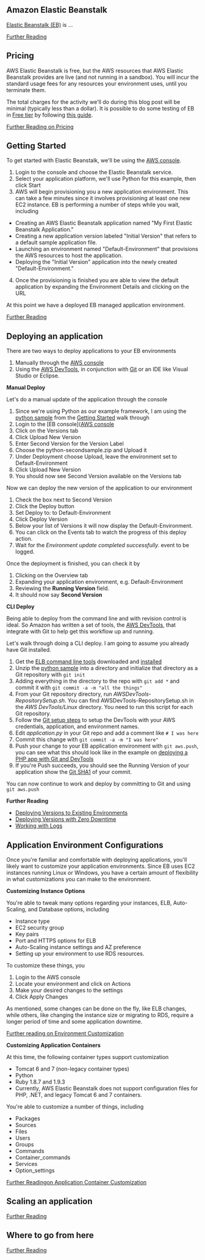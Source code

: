 Amazon Elastic Beanstalk
------------------------

[Elastic Beanstalk (EB)]() is ...

[Further Reading]()

Pricing
-------

AWS Elastic Beanstalk is free, but the AWS resources that AWS Elastic Beanstalk provides are live (and not running in a sandbox). You will incur the standard usage fees for any resources your environment uses, until you terminate them.

The total charges for the activity we'll do during this blog post will be minimal (typically less than a dollar). It is possible to do some testing of EB in [Free tier](http://aws.amazon.com/free/) by following [this guide](http://docs.amazonwebservices.com/gettingstarted/latest/awsgsg-freetier/deploy-sample-app.html).

[Further Reading on Pricing](http://aws.amazon.com/pricing/elasticbeanstalk/)

Getting Started
---------------

To get started with Elastic Beanstalk, we'll be using the [AWS console](https://console.aws.amazon.com/elasticbeanstalk/).

1. Login to the console and choose the Elastic Beanstalk service. 
2. Select your application platform, we'll use Python for this example, then click Start
3. AWS will begin provisioning you a new application environment. This can take a few minutes since it involves provisioning at least one new EC2 instance. EB is performing a number of steps while you wait, including
 * Creating an AWS Elastic Beanstalk application named "My First Elastic Beanstalk Application."
 * Creating a new application version labeled "Initial Version" that refers to a default sample application file.
 * Launching an environment named "Default-Environment" that provisions the AWS resources to host the application.
 * Deploying the "Initial Version" application into the newly created "Default-Environment."
4. Once the provisioning is finished you are able to view the default application by expanding the Environment Details and clicking on the URL

At this point we have a deployed EB managed application environment.

[Further Reading]()

Deploying an application
------------------------

There are two ways to deploy applications to your EB environments

1. Manually through the [AWS console]()
2. Using the [AWS DevTools](http://docs.amazonwebservices.com/elasticbeanstalk/latest/dg/create_deploy_PHP.html), in conjunction with [Git](http://git-scm.com/) or an IDE like Visual Studio or Eclipse.

__Manual Deploy__

Let's do a manual update of the application through the console

1. Since we're using Python as our example framework, I am using the [python sample](https://s3.amazonaws.com/elasticbeanstalk-samples-us-east-1/python-secondsample.zip) from the [Getting Started](http://docs.amazonwebservices.com/elasticbeanstalk/latest/dg/GettingStarted.Walkthrough.html) walk through
2. Login to the [EB console]([AWS console](https://console.aws.amazon.com/elasticbeanstalk/)
3. Click on the Versions tab
4. Click Upload New Version
5. Enter Second Version for the Version Label
6. Choose the python-secondsample.zip and Upload it
7. Under Deployment choose Upload, leave the environment set to Default-Environment
8. Click Upload New Version
9. You should now see Second Version available on the Versions tab

Now we can deploy the new version of the application to our environment

1. Check the box next to Second Version
2. Click the Deploy button
3. Set Deploy to: to Default-Environment
4. Click Deploy Version
5. Below your list of Versions it will now display the Default-Environment.
6. You can click on the Events tab to watch the progress of this deploy action.
7. Wait for the _Environment update completed successfully._ event to be logged.

Once the deployment is finished, you can check it by 

1. Clicking on the Overview tab
2. Expanding your application environment, e.g. Default-Environment
3. Reviewing the __Running Version__ field. 
4. It should now say __Second Version__

__CLI Deploy__

Being able to deploy from the command line and with revision control is ideal. So Amazon has written a set of tools, the [AWS DevTools](http://aws.amazon.com/code/6752709412171743), that integrate with Git to help get this workflow up and running.

Let's walk through doing a CLI deploy. I am going to assume you already have Git installed.

1. Get the [ELB command line tools](http://aws.amazon.com/code/6752709412171743) downloaded and [installed](http://docs.amazonwebservices.com/elasticbeanstalk/latest/dg/usingCLI.html)
2. Unzip the [python sample](https://s3.amazonaws.com/elasticbeanstalk-samples-us-east-1/python-secondsample.zip) into a directory and initialize that directory as a Git repository with `git init`
3. Adding everything in the directory to the repo with `git add *` and commit it with `git commit -a -m "all the things"`
4. From your Git repository directory, run _AWSDevTools-RepositorySetup.sh_. You can find AWSDevTools-RepositorySetup.sh in the _AWS DevTools/Linux_ directory. You need to run this script for each Git repository.
5. Follow the [Git setup steps](http://docs.amazonwebservices.com/elasticbeanstalk/latest/dg/create_deploy_PHP.sdlc.html#create_deploy_PHP.sdlc.deploy) to setup the DevTools with your AWS credentials, application, and environment names.
6. Edit _application.py_ in your Git repo and add a comment like `# I was here`
7. Commit this change with `git commit -a -m "I was here"`
8. Push your change to your EB application environment with `git aws.push`, you can see what this should look like in the example on [deploying a PHP app with Git and DevTools](http://docs.amazonwebservices.com/elasticbeanstalk/latest/dg/create_deploy_PHP.sdlc.html#create_deploy_PHP.sdlc.deploy)
9. If you're Push succeeds, you should see the Running Version of your application show the [Git SHA1](http://git-scm.com/book/en/Git-Internals-Git-Objects) of your commit.

You can now continue to work and deploy by committing to Git and using `git aws.push`

__Further Reading__

* [Deploying Versions to Existing Environments](http://docs.amazonwebservices.com/elasticbeanstalk/latest/dg/using-features.deploy-existing-version.html)
* [Deploying Versions with Zero Downtime](http://docs.amazonwebservices.com/elasticbeanstalk/latest/dg/using-features.CNAMESwap.html)
* [Working with Logs](http://docs.amazonwebservices.com/elasticbeanstalk/latest/dg/using-features.loggingS3.title.html)

Application Environment Configurations
--------------------------------------

Once you're familiar and comfortable with deploying applications, you'll likely want to customize your application environments. Since EB uses EC2 instances running Linux or Windows, you have a certain amount of flexibility in what customizations you can make to the environment.

__Customizing Instance Options__

You're able to tweak many options regarding your instances, ELB, Auto-Scaling, and Database options, including

* Instance type
* EC2 security group
* Key pairs
* Port and HTTPS options for ELB
* Auto-Scaling instance settings and AZ preference
* Setting up your environment to use RDS resources.

To customize these things, you

1. Login to the AWS console
2. Locate your environment and click on Actions
3. Make your desired changes to the settings
4. Click Apply Changes

As mentioned, some changes can be done on the fly, like ELB changes, while others, like changing the instance size or migrating to RDS, require a longer period of time and some application downtime.

[Further reading on Environment Customization](http://docs.amazonwebservices.com/elasticbeanstalk/latest/dg/using-features.managing.html)


__Customizing Application Containers__

At this time, the following container types support customization

* Tomcat 6 and 7 (non-legacy container types)
* Python
* Ruby 1.8.7 and 1.9.3
* Currently, AWS Elastic Beanstalk does not support configuration files for PHP, .NET, and legacy Tomcat 6 and 7 containers.

You're able to customize a number of things, including

* Packages
* Sources
* Files
* Users
* Groups
* Commands
* Container_commands
* Services
* Option_settings

[Further Readingon Application Container Customization](http://docs.amazonwebservices.com/elasticbeanstalk/latest/dg/customize-containers.html)

Scaling an application
----------------------

[Further Reading]()

Where to go from here
---------------------

[Further Reading]()